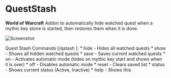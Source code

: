 # QuestStash

**World of Warcraft** Addon to automatically hide watched quest when a mythic key stone is started, then restores them when it is done.

![Screenshot](screenshot.jpg)

Quest Stash Commands [/qstash ]:
	* hide - Hides all watched quests
	* show - Shows all hidden watched quests
	* save - Saves current watched quests
	* on - Activates automatic mode (hides on mythic key start and shows when it is over)
	* off - Disables automatic mode
	* reset - Clears saved list
	* status - Shows current status (Active, Inactive)
	* help - Shows this